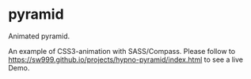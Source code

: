 pyramid
=======

Animated pyramid.

An example of CSS3-animation with SASS/Compass.
Please follow to https://sw999.github.io/projects/hypno-pyramid/index.html to see a live Demo.
